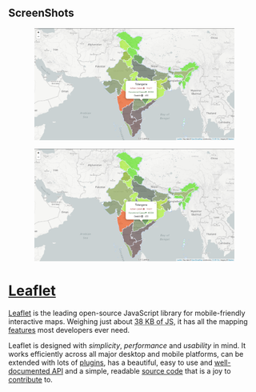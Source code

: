 <h2>ScreenShots</h2>
<p align="center"><img src="./leaflet01.png" width="400"></p>
<p align="center"><img src="./leaflet01.png" width="400"></p>
<h1><a href="https://leafletjs.com/" action="_blank">Leaflet</a></h1>
<p><a href="https://leafletjs.com/" action="_blank">Leaflet</a> is the leading open-source JavaScript library for mobile-friendly interactive maps.
Weighing just about <abbr title="38 KB gzipped — that's 133 KB minified and 378 KB in the source form, with 10 KB of CSS (2 KB gzipped) and 11 KB of images.">38 KB of JS</abbr>,
it&nbsp;has all the mapping <a href="https://leafletjs.com/#features">features</a> most developers ever need.</p>
<p>Leaflet is designed with <em>simplicity</em>, <em>performance</em> and <em>usability</em> in mind.
It works efficiently across all major desktop and mobile platforms,
can be extended with lots of <a href="https://leafletjs.com/plugins.html">plugins</a>,
has a beautiful, easy to use and <a title="Leaflet API reference" href="https://leafletjs.com/reference.html">well-documented API</a>
and a simple, readable&nbsp;<a title="Leaflet source code repository on GitHub" href="https://github.com/Leaflet/Leaflet">source code</a> that is a&nbsp;joy to
<a title="A guide to contributing to Leaflet" href="https://github.com/Leaflet/Leaflet/blob/master/CONTRIBUTING.md">contribute</a> to.</p>
